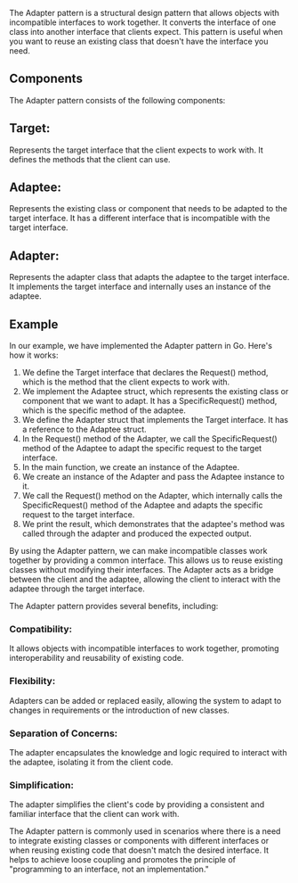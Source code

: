 The Adapter pattern is a structural design pattern that allows objects with incompatible interfaces to work together. It converts the interface of one class into another interface that clients expect. This pattern is useful when you want to reuse an existing class that doesn't have the interface you need.

## Components
The Adapter pattern consists of the following components:

## Target: 
Represents the target interface that the client expects to work with. It defines the methods that the client can use.

## Adaptee: 
Represents the existing class or component that needs to be adapted to the target interface. It has a different interface that is incompatible with the target interface.

## Adapter: 
Represents the adapter class that adapts the adaptee to the target interface. It implements the target interface and internally uses an instance of the adaptee.

## Example
In our example, we have implemented the Adapter pattern in Go. Here's how it works:

1. We define the Target interface that declares the Request() method, which is the method that the client expects to work with.
2. We implement the Adaptee struct, which represents the existing class or component that we want to adapt. It has a SpecificRequest() method, which is the specific method of the adaptee.
3. We define the Adapter struct that implements the Target interface. It has a reference to the Adaptee struct.
4. In the Request() method of the Adapter, we call the SpecificRequest() method of the Adaptee to adapt the specific request to the target interface.
5. In the main function, we create an instance of the Adaptee.
6. We create an instance of the Adapter and pass the Adaptee instance to it.
7. We call the Request() method on the Adapter, which internally calls the SpecificRequest() method of the Adaptee and adapts the specific request to the target interface.
8. We print the result, which demonstrates that the adaptee's method was called through the adapter and produced the expected output.

By using the Adapter pattern, we can make incompatible classes work together by providing a common interface. This allows us to reuse existing classes without modifying their interfaces. The Adapter acts as a bridge between the client and the adaptee, allowing the client to interact with the adaptee through the target interface.

The Adapter pattern provides several benefits, including:

### Compatibility: 
It allows objects with incompatible interfaces to work together, promoting interoperability and reusability of existing code.

### Flexibility: 
Adapters can be added or replaced easily, allowing the system to adapt to changes in requirements or the introduction of new classes.

### Separation of Concerns: 
The adapter encapsulates the knowledge and logic required to interact with the adaptee, isolating it from the client code.

### Simplification: 
The adapter simplifies the client's code by providing a consistent and familiar interface that the client can work with.

The Adapter pattern is commonly used in scenarios where there is a need to integrate existing classes or components with different interfaces or when reusing existing code that doesn't match the desired interface. It helps to achieve loose coupling and promotes the principle of "programming to an interface, not an implementation."




